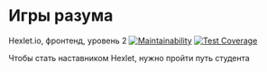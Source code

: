 # Игры разума
Hexlet.io, фронтенд, уровень 2
[![Maintainability](https://api.codeclimate.com/v1/badges/ef7ea279a0822219d24e/maintainability)](https://codeclimate.com/github/TepMex/frontend-project-lvl2/maintainability) [![Test Coverage](https://api.codeclimate.com/v1/badges/ef7ea279a0822219d24e/test_coverage)](https://codeclimate.com/github/TepMex/frontend-project-lvl2/test_coverage)

Чтобы стать наставником Hexlet, нужно пройти путь студента